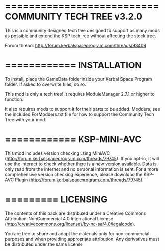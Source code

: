 ==========================
COMMUNITY TECH TREE v3.2.0
==========================

This is a community designed tech tree designed to support as many mods as possible and extend the KSP tech tree without affecting the stock tree.

Forum thread: http://forum.kerbalspaceprogram.com/threads/98409

============
INSTALLATION
============

To install, place the GameData folder inside your Kerbal Space Program folder. If asked to overwrite files, do so.

This mod is only a tech tree! It requires ModuleManager 2.7.1 or higher to function.

It also requires mods to support it for their parts to be added. Modders, see the included ForModders.txt file for how to support the Community Tech Tree with your mod.

============
KSP-MINI-AVC
============

This mod includes version checking using MiniAVC (http://forum.kerbalspaceprogram.com/threads/79745).
If you opt-in, it will use the internet to check whether there is a new version available. Data is only read from the internet and no personal information is sent.
For a more comprehensive version checking experience, please download the KSP-AVC Plugin (http://forum.kerbalspaceprogram.com/threads/79745).

=========
LICENSING
=========

The contents of this pack are distributed under a Creative Commons Attribution-NonCommercial 4.0 International License (http://creativecommons.org/licenses/by-nc-sa/4.0/legalcode).

You are free to share and adapt the materials only for non-commercial purposes and when providing appropriate attribution. Any derivatives must be distributed under the same license.
